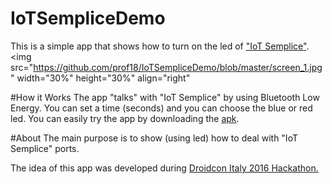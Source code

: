 # IoTSempliceDemo
This is a simple app that shows how to turn on the led of <a href="http://www.iotsemplice.com/">"IoT Semplice"</a>.
<img src="https://github.com/prof18/IoTSempliceDemo/blob/master/screen_1.jpg" width="30%" height="30%" align="right"</img>

#How it Works
The app "talks" with "IoT Semplice" by using Bluetooth Low Energy. You can set a time (seconds) and you can choose the blue or red led. You can easily try the app by downloading the <a href="https://github.com/prof18/IoTSempliceDemo/blob/master/IoTSempliceDemo.apk">apk</a>.

#About
The main purpose is to show (using led) how to deal with "IoT Semplice" ports. 

The idea of this app was developed during 
<a href="http://it.droidcon.com/2016/hackathon-droidcon-italy/">Droidcon Italy 2016 Hackathon.</a>

